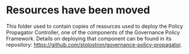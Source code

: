 # Resources have been moved

This folder used to contain copies of resources used to deploy the Policy Propagator Controller, one of the components of the Governance Policy Framework. Details on deploying that component can be found in its repository: https://github.com/stolostron/governance-policy-propagator.
